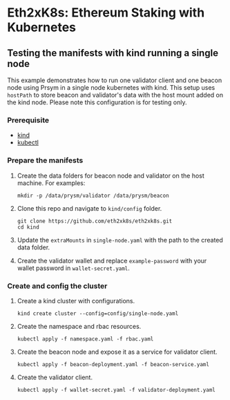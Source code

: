 # Eth2xK8s: Ethereum Staking with Kubernetes

## Testing the manifests with kind running a single node

This example demonstrates how to run one validator client and one beacon node using Prsym in a single node kubernetes with kind. This setup uses `hostPath` to store beacon and validator's data with the host mount added on the kind node. Please note this configuration is for testing only.

### Prerequisite

* [kind](https://kind.sigs.k8s.io/)
* [kubectl](https://kubernetes.io/docs/tasks/tools/install-kubectl/)

### Prepare the manifests

1. Create the data folders for beacon node and validator on the host machine. For examples:
    ```
    mkdir -p /data/prysm/validator /data/prysm/beacon
    ```

2. Clone this repo and navigate to `kind/config` folder.
    ```
    git clone https://github.com/eth2xk8s/eth2xk8s.git
    cd kind
    ```

3. Update the `extraMounts` in `single-node.yaml` with the path to the created data folder.

4. Create the validator wallet and replace `example-password` with your wallet password in `wallet-secret.yaml`.

### Create and config the cluster

1. Create a kind cluster with configurations.
    ``` 
    kind create cluster --config=config/single-node.yaml
    ```

2. Create the namespace and rbac resources.

    ```
    kubectl apply -f namespace.yaml -f rbac.yaml
    ```

3. Create the beacon node and expose it as a service for validator client.

    ```
    kubectl apply -f beacon-deployment.yaml -f beacon-service.yaml
    ```

4. Create the validator client.
    ```
    kubectl apply -f wallet-secret.yaml -f validator-deployment.yaml
    ```
